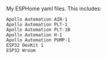 My ESPHome yaml files. This includes:

    Apollo Automation AIR-1
    Apollo Automation PLT-1
    Apollo Automation PLT-1B
    Apollo Automation H-1
    Apollo Automation PUMP-1
    ESP32 DevKit 1
    ESP32 Wroom
    
